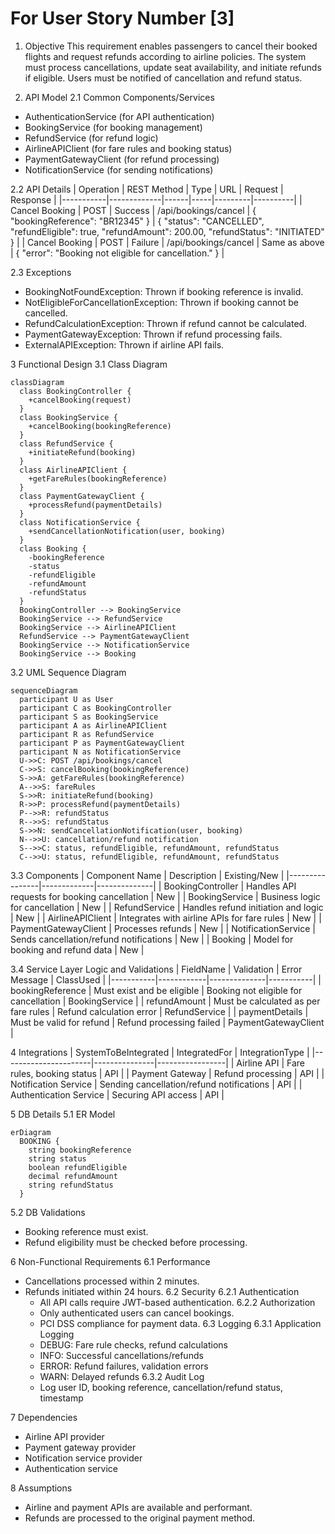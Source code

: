 # For User Story Number [3]
1. Objective
This requirement enables passengers to cancel their booked flights and request refunds according to airline policies. The system must process cancellations, update seat availability, and initiate refunds if eligible. Users must be notified of cancellation and refund status.

2. API Model
  2.1 Common Components/Services
  - AuthenticationService (for API authentication)
  - BookingService (for booking management)
  - RefundService (for refund logic)
  - AirlineAPIClient (for fare rules and booking status)
  - PaymentGatewayClient (for refund processing)
  - NotificationService (for sending notifications)

  2.2 API Details
  | Operation | REST Method | Type | URL | Request | Response |
  |-----------|-------------|------|-----|---------|----------|
  | Cancel Booking | POST | Success | /api/bookings/cancel | {
    "bookingReference": "BR12345"
  } | {
    "status": "CANCELLED",
    "refundEligible": true,
    "refundAmount": 200.00,
    "refundStatus": "INITIATED"
  } |
  | Cancel Booking | POST | Failure | /api/bookings/cancel | Same as above | {
    "error": "Booking not eligible for cancellation."
  } |

  2.3 Exceptions
  - BookingNotFoundException: Thrown if booking reference is invalid.
  - NotEligibleForCancellationException: Thrown if booking cannot be cancelled.
  - RefundCalculationException: Thrown if refund cannot be calculated.
  - PaymentGatewayException: Thrown if refund processing fails.
  - ExternalAPIException: Thrown if airline API fails.

3 Functional Design
  3.1 Class Diagram
  ```mermaid
  classDiagram
    class BookingController {
      +cancelBooking(request)
    }
    class BookingService {
      +cancelBooking(bookingReference)
    }
    class RefundService {
      +initiateRefund(booking)
    }
    class AirlineAPIClient {
      +getFareRules(bookingReference)
    }
    class PaymentGatewayClient {
      +processRefund(paymentDetails)
    }
    class NotificationService {
      +sendCancellationNotification(user, booking)
    }
    class Booking {
      -bookingReference
      -status
      -refundEligible
      -refundAmount
      -refundStatus
    }
    BookingController --> BookingService
    BookingService --> RefundService
    BookingService --> AirlineAPIClient
    RefundService --> PaymentGatewayClient
    BookingService --> NotificationService
    BookingService --> Booking
  ```

  3.2 UML Sequence Diagram
  ```mermaid
  sequenceDiagram
    participant U as User
    participant C as BookingController
    participant S as BookingService
    participant A as AirlineAPIClient
    participant R as RefundService
    participant P as PaymentGatewayClient
    participant N as NotificationService
    U->>C: POST /api/bookings/cancel
    C->>S: cancelBooking(bookingReference)
    S->>A: getFareRules(bookingReference)
    A-->>S: fareRules
    S->>R: initiateRefund(booking)
    R->>P: processRefund(paymentDetails)
    P-->>R: refundStatus
    R-->>S: refundStatus
    S->>N: sendCancellationNotification(user, booking)
    N-->>U: cancellation/refund notification
    S-->>C: status, refundEligible, refundAmount, refundStatus
    C-->>U: status, refundEligible, refundAmount, refundStatus
  ```

  3.3 Components
  | Component Name | Description | Existing/New |
  |----------------|-------------|--------------|
  | BookingController | Handles API requests for booking cancellation | New |
  | BookingService | Business logic for cancellation | New |
  | RefundService | Handles refund initiation and logic | New |
  | AirlineAPIClient | Integrates with airline APIs for fare rules | New |
  | PaymentGatewayClient | Processes refunds | New |
  | NotificationService | Sends cancellation/refund notifications | New |
  | Booking | Model for booking and refund data | New |

  3.4 Service Layer Logic and Validations
  | FieldName | Validation | Error Message | ClassUsed |
  |-----------|------------|--------------|-----------|
  | bookingReference | Must exist and be eligible | Booking not eligible for cancellation | BookingService |
  | refundAmount | Must be calculated as per fare rules | Refund calculation error | RefundService |
  | paymentDetails | Must be valid for refund | Refund processing failed | PaymentGatewayClient |

4 Integrations
  | SystemToBeIntegrated | IntegratedFor | IntegrationType |
  |----------------------|---------------|-----------------|
  | Airline API | Fare rules, booking status | API |
  | Payment Gateway | Refund processing | API |
  | Notification Service | Sending cancellation/refund notifications | API |
  | Authentication Service | Securing API access | API |

5 DB Details
  5.1 ER Model
  ```mermaid
  erDiagram
    BOOKING {
      string bookingReference
      string status
      boolean refundEligible
      decimal refundAmount
      string refundStatus
    }
  ```
  5.2 DB Validations
  - Booking reference must exist.
  - Refund eligibility must be checked before processing.

6 Non-Functional Requirements
  6.1 Performance
  - Cancellations processed within 2 minutes.
  - Refunds initiated within 24 hours.
  6.2 Security
    6.2.1 Authentication
    - All API calls require JWT-based authentication.
    6.2.2 Authorization
    - Only authenticated users can cancel bookings.
    - PCI DSS compliance for payment data.
  6.3 Logging
    6.3.1 Application Logging
    - DEBUG: Fare rule checks, refund calculations
    - INFO: Successful cancellations/refunds
    - ERROR: Refund failures, validation errors
    - WARN: Delayed refunds
    6.3.2 Audit Log
    - Log user ID, booking reference, cancellation/refund status, timestamp

7 Dependencies
  - Airline API provider
  - Payment gateway provider
  - Notification service provider
  - Authentication service

8 Assumptions
  - Airline and payment APIs are available and performant.
  - Refunds are processed to the original payment method.
